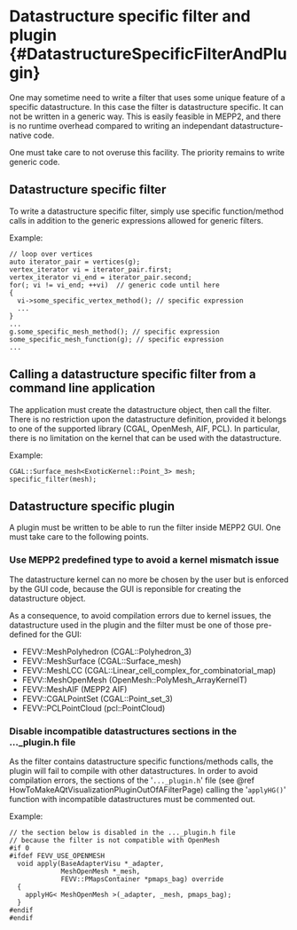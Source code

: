 Datastructure specific filter and plugin    {#DatastructureSpecificFilterAndPlugin}
========================================

One may sometime need to write a filter that uses some unique feature of a specific datastructure. In this case the filter is datastructure specific. It can not be written in a generic way. This is easily feasible in MEPP2, and there is no runtime overhead compared to writing an independant datastructure-native code. 

One must take care to not overuse this facility. The priority remains to write generic code. 

## Datastructure specific filter

To write a datastructure specific filter, simply use specific function/method calls in addition to the generic expressions allowed for generic filters.

Example:

```
// loop over vertices
auto iterator_pair = vertices(g);
vertex_iterator vi = iterator_pair.first;
vertex_iterator vi_end = iterator_pair.second;
for(; vi != vi_end; ++vi)  // generic code until here
{
  vi->some_specific_vertex_method(); // specific expression
  ...
}
...
g.some_specific_mesh_method(); // specific expression
some_specific_mesh_function(g); // specific expression
...
```

## Calling a datastructure specific filter from a command line application

The application must create the datastructure object, then call the filter. There is no restriction upon the datastructure definition, provided it belongs to one of the supported library (CGAL, OpenMesh, AIF, PCL). In particular, there is no limitation on the kernel that can be used with the datastructure.

Example:
```
CGAL::Surface_mesh<ExoticKernel::Point_3> mesh;
specific_filter(mesh);
```

## Datastructure specific plugin

A plugin must be written to be able to run the filter inside MEPP2 GUI. One must take care to the following points.

### Use MEPP2 predefined type to avoid a kernel mismatch issue

The datastructure kernel can no more be chosen by the user but is enforced by the GUI code, because the GUI is reponsible for creating the datastructure object.

As a consequence, to avoid compilation errors due to kernel issues, the datastructure used in the plugin and the filter must be one of those pre-defined for the GUI:
- FEVV::MeshPolyhedron (CGAL::Polyhedron_3)
- FEVV::MeshSurface (CGAL::Surface_mesh)
- FEVV::MeshLCC (CGAL::Linear_cell_complex_for_combinatorial_map)
- FEVV::MeshOpenMesh (OpenMesh::PolyMesh_ArrayKernelT)
- FEVV::MeshAIF (MEPP2 AIF)
- FEVV::CGALPointSet (CGAL::Point_set_3)
- FEVV::PCLPointCloud (pcl::PointCloud)

### Disable incompatible datastructures sections in the ..._plugin.h file

As the filter contains datastructure specific functions/methods calls, the plugin will fail to compile with other datastructures. In order to avoid compilation errors, the sections of the '`..._plugin.h`' file (see @ref HowToMakeAQtVisualizationPluginOutOfAFilterPage) calling the '`applyHG()`' function with incompatible datastructures must be commented out.

Example:
```
// the section below is disabled in the ..._plugin.h file
// because the filter is not compatible with OpenMesh
#if 0
#ifdef FEVV_USE_OPENMESH
  void apply(BaseAdapterVisu *_adapter,
             MeshOpenMesh *_mesh,
             FEVV::PMapsContainer *pmaps_bag) override
  {
    applyHG< MeshOpenMesh >(_adapter, _mesh, pmaps_bag);
  }
#endif
#endif
```